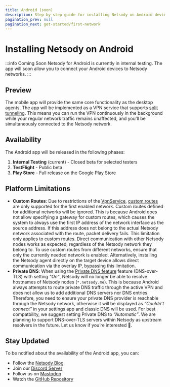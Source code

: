 ```yaml
---
title: Android (soon)
description: Step-by-step guide for installing Netsody on Android devices.
pagination_prev: null
pagination_next: get-started/first-network
---
```


# Installing Netsody on Android

:::info Coming Soon
Netsody for Android is currently in internal testing. The app will soon allow you to connect your Android devices to Netsody networks.
:::

## Preview

The mobile app will provide the same core functionality as the desktop agents. The app will be implemented as a VPN service that supports [split tunneling](https://en.wikipedia.org/wiki/Split_tunneling). This means you can run the VPN continuously in the background while your regular network traffic remains unaffected, and you'll be simultaneously connected to the Netsody network.

## Availability

The Android app will be released in the following phases:

1. **Internal Testing** (current) - Closed beta for selected testers
2. **TestFlight** - Public beta
3. **Play Store** - Full release on the Google Play Store

## Platform Limitations

- **Custom Routes**: Due to restrictions of the [VpnService](https://developer.android.com/reference/android/net/VpnService), [custom routes](../../concepts/routes.md) are only supported for the first enabled network. 
Custom routes defined for additional networks will be ignored. This is because Android does not allow specifying a gateway for custom routes, which causes the system to always use the first IP address of the network interface as the source address. If this address does not belong to the actual Netsody network associated with the route, packet delivery fails. This limitation only applies to custom routes. Direct communication with other Netsody nodes works as expected, regardless of the Netsody network they belong to. To use custom routes from different networks, ensure that only the currently needed network is enabled. Alternatively, installing the Netsody agent directly on the target device allows direct communication via the overlay IP, bypassing this limitation.
- **Private DNS**: When using the [Private DNS feature](https://support.google.com/android/answer/9654714?hl=en#zippy=%2Cprivate-dns) feature (DNS-over-TLS) with setting _“On”_, Netsody will no longer be able to resolve hostnames of Netsody nodes (`*.netsody.me`).
This is because Android always attempts to route private DNS traffic through the active VPN and does not allow us to add additional DNS servers nor DNS entries.
Therefore, you need to ensure your private DNS provider is reachable through the Netsody network, otherwise it will be displayed as _“Couldn’t connect”_ in your settings app and classic DNS will be used.
For best compatbility, we suggest setting Private DNS to _“Automatic”_.
We are planning to support DNS-over-TLS servers within Netsody as upstream resolvers in the future. Let us know if you’re interested 🤙.

## Stay Updated

To be notified about the availability of the Android app, you can:

- Follow the [Netsody Blog](https://netsody.io/blog)
- Join our [Discord Server](https://netsody.io/discord)
- Follow us on [Mastodon](https://mastodon.world/@drasyl)
- Watch the [GitHub Repository](https://github.com/drasyl/drasyl-rs)
